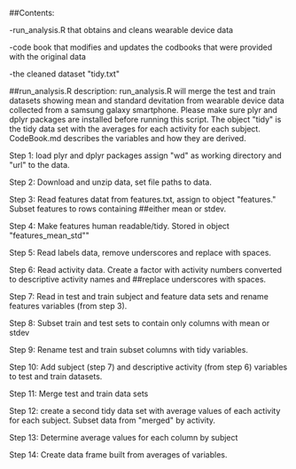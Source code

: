 ##Contents:

-run_analysis.R that obtains and cleans wearable device data

-code book that modifies and updates the codbooks that were provided with the original data

-the cleaned dataset "tidy.txt"

##run_analysis.R description:
run_analysis.R will merge the test and train datasets showing mean and standard devitation from wearable device data collected from a samsung galaxy smartphone. Please make sure plyr and dplyr packages are installed before running this script. The object "tidy" is the tidy data set with the averages for each activity for each subject. CodeBook.md describes the variables and how they are derived. 

Step 1: load plyr and dplyr packages assign "wd" as working directory and "url" to the data.  

Step 2: Download and unzip data, set file paths to data. 

Step 3: Read features datat from features.txt, assign to object "features." Subset features to rows containing ##either mean or stdev. 

Step 4: Make features human readable/tidy. Stored in object "features_mean_std""

Step 5: Read labels data, remove underscores and replace with spaces.

Step 6: Read activity data. Create a factor with activity numbers converted to descriptive activity names and ##replace underscores with spaces.

Step 7: Read in test and train subject and feature data sets and rename features variables (from step 3). 

Step 8: Subset train and test sets to contain only columns with mean or stdev

Step 9: Rename test and train subset columns with tidy variables. 

Step 10: Add subject (step 7) and descriptive activity (from step 6) variables to test and train datasets.   

Step 11: Merge test and train data sets

Step 12: create a second tidy data set with average values of each activity for each subject. Subset data from "merged" by activity.

Step 13: Determine average values for each column by subject

Step 14: Create data frame built from averages of variables. 